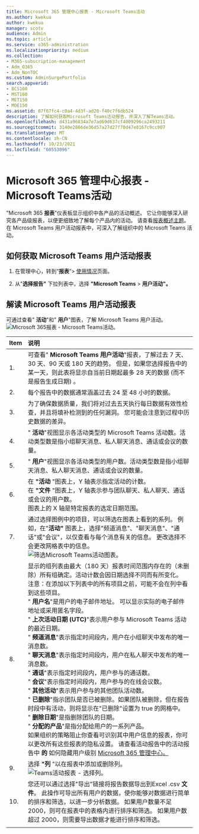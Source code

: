 ```yaml
---
title: Microsoft 365 管理中心报表 - Microsoft Teams活动
ms.author: kwekua
author: kwekua
manager: scotv
audience: Admin
ms.topic: article
ms.service: o365-administration
ms.localizationpriority: medium
ms.collection:
- M365-subscription-management
- Adm_O365
- Adm_NonTOC
ms.custom: AdminSurgePortfolio
search.appverid:
- BCS160
- MST160
- MET150
- MOE150
ms.assetid: 07f67fc4-c0a4-4d3f-ad20-f40c7f6db524
description: 了解如何获取Microsoft Teams活动报告，并深入了解Teams活动。
ms.openlocfilehash: d431a96834a7e7ad69d637cf4009296ca2493211
ms.sourcegitcommit: 3140e2866de36d57a27d27f70d47e8167c9cc907
ms.translationtype: MT
ms.contentlocale: zh-CN
ms.lasthandoff: 10/23/2021
ms.locfileid: "60553096"
---
```

# <a name="microsoft-365-admin-center-reports---microsoft-teams-user-activity"></a>Microsoft 365 管理中心报表 - Microsoft Teams活动

"Microsoft 365 **报表**"仪表板显示组织中各产品的活动概述。 它让你能够深入研究各产品级报表，以便更细致地了解每个产品内的活动。 请查看[报表概述主题](activity-reports.md)。 在 Microsoft Teams 用户活动报表中，可深入了解组织中的 Microsoft Teams 活动。
 
## <a name="how-to-get-to-the-microsoft-teams-user-activity-report"></a>如何获取 Microsoft Teams 用户活动报表

1. 在管理中心，转到“**报表**”\> <a href="https://go.microsoft.com/fwlink/p/?linkid=2074756" target="_blank">使用情况</a>页面。

    
2. 从"**选择报告"** 下拉列表中，选择 **"Microsoft Teams** \> **用户活动"。**
  
## <a name="interpret-the-microsoft-teams-user-activity-report"></a>解读 Microsoft Teams 用户活动报表

可通过查看" **活动**"和" **用户**"图表，了解 Microsoft Teams 用户活动。<br/>![Microsoft 365报表 - Microsoft Teams活动。](../../media/40359f81-25f7-416d-bb1e-37289133ef6b.png)
  
|Item|说明|
|:-----|:-----|
|1.  <br/> |可查看" **Microsoft Teams 用户活动**"报表，了解过去 7 天、30 天、90 天或 180 天的趋势。 但是，如果您选择报告中的某一天，则此表将显示自当前日期起最多 28 天的数据 (而不是报告生成日期) 。  <br/> |
|2.  <br/> |每个报告中的数据通常涵盖过去 24 至 48 小时的数据。  <br/> |
|3.  <br/> |为了确保数据质量，我们将对过去五天执行每日数据有效性检查，并且将填补检测到的任何漏洞。 您可能会注意到过程中历史数据的差异。  <br/> |
|4.  <br/> |" **活动**"视图显示各活动类型的 Microsoft Teams 活动数。活动类型数是指小组聊天消息、私人聊天消息、通话或会议的数量。  <br/> |
|5.  <br/> |" **用户**"视图显示各活动类型的用户数。活动类型数是指小组聊天消息、私人聊天消息、通话或会议的数量。  <br/> |
|6.  <br/> | 在 **"活动** "图表上，Y 轴表示指定活动的计数。  <br/>  在 **"文件** "图表上，Y 轴表示参与团队聊天、私人聊天、通话或会议的用户数。  <br/>  图表上的 X 轴是特定报表的选定日期范围。  <br/> |
|7.  <br/> |通过选择图例中的项目，可以筛选在图表上看到的系列。 例如，在"**活动"** 图表上，选择"频道消息"、"聊天消息"、"通话"或"会议"，以仅查看与每个消息有关的信息。   更改选择不会更改网格表中的信息。  <br/> ![筛选Microsoft Teams活动图表。](../../media/c819c4ea-6e9a-4411-a0dd-9f800d64ce38.png)|
|8.  <br/> | 显示的组列表由最大（180 天）报表时间范围内存在的（未删除）所有组确定。活动计数会因日期选择不同而有所变化。  <br/> 注意：在添加以下列表中的所有项目之前，可能不会在列中看到这些项目。<br/>" **用户名**"是用户的电子邮件地址。 可以显示实际的电子邮件地址或采用匿名字段。  <br/> " **上次活动日期 (UTC)**"表示用户参与 Microsoft Teams 活动的最近日期。  <br/> " **频道消息**"表示指定时间段内，用户在小组聊天中发布的唯一消息数。  <br/> " **聊天消息**"表示指定时间段内，用户在私人聊天中发布的唯一消息数。  <br/> " **通话**"表示指定时间段内，用户参与的通话数。  <br/> " **会议**"表示指定时间段内，用户参与的在线会议数。  <br/> " **其他活动**"表示用户参与的其他团队活动数。  <br/> " **已删除**"指示团队是否已被删除。如果团队被删除，但在报告时段中有活动，则将显示在"已删除"设置为 true 的网格中。  <br/> " **删除日期**"是指删除团队的日期。  <br/> " **分配的产品**"是指分配给用户的一系列产品。  <br/>  如果组织的策略阻止你查看可识别其中用户信息的报表，你可以更改所有这些报表的隐私设置。 请查看活动报告中的活动报告中 **的** 如何隐藏用户级别 [Microsoft 365 管理中心。](activity-reports.md)  <br/> |
|9.  <br/> |选择 **"列** "以在报表中添加或删除列。  <br/> ![Teams活动报表 - 选择列。](../../media/eb5fbcee-e371-4d36-a0c6-fa54732311ec.png)|
|10.  <br/> |您还可以通过选择"导出"链接将报告数据导出到Excel .csv **文件**。 此操作可导出所有用户的数据，使你能够对数据进行简单的排序和筛选，以进一步分析数据。 如果用户数量不足 2000，则可在报表中的表格内进行排序和筛选。 如果用户数超过 2000，则需要导出数据才能进行排序和筛选。  <br/> |
|||
   

